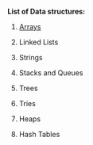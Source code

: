<b>List of Data structures: </b>


1. [Arrays](/docs/Arrays.md)
 
2. Linked Lists

3. Strings

4. Stacks and Queues

5. Trees

6. Tries

7. Heaps

8. Hash Tables

